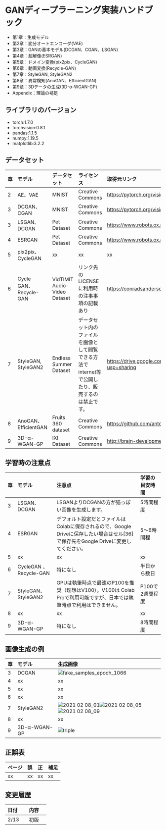 # GANディープラーニング実装ハンドブック

- 第1章：生成モデル    
- 第2章：変分オートエンコーダ(VAE)
- 第3章：GANの基本モデル(DCGAN、CGAN、LSGAN)    
- 第4章：超解像(ESRGAN)    
- 第5章：ドメイン変換(pix2pix、CycleGAN)    
- 第6章：動画変換(Recycle-GAN)
- 第7章：StyleGAN, StyleGAN2
- 第8章：異常検知(AnoGAN、EfficientGAN)
- 第9章：3Dデータの生成(3D-α-WGAN-GP)
- Appendix：理論の補足

## ライブラリのバージョン
- torch:1.7.0
- torchvision:0.8.1
- pandas:1.1.5
- numpy:1.19.5
- matplotlib:3.2.2

## データセット
| 章 | モデル | データセット | ライセンス |取得元リンク|
|:-----------|:------------|:------------|:------------|:------------|
| 2 | AE、VAE | MNIST| Creative Commons  |https://pytorch.org/vision/0.8/datasets.html |
| 3 | DCGAN、CGAN | MNIST| Creative Commons  |https://pytorch.org/vision/0.8/datasets.html |
| 3 | LSGAN、DCGAN | Pet Dataset| Creative Commons  |https://www.robots.ox.ac.uk/~vgg/data/pets/ |
| 4 | ESRGAN | Pet Dataset| Creative Commons  |https://www.robots.ox.ac.uk/~vgg/data/pets/ |
| 5 | pix2pix、CycleGAN | xx| xx  |xx |
| 6 | Cycle GAN、Recycle-GAN | VidTIMIT Audio-Video Dataset| リンク先のLICENSEに利用時の注事事項の記載あり|https://conradsanderson.id.au/vidtimit/ |
| 7 | StyleGAN, StyleGAN2 | Endless Summer Dataset| データセット内のファイルを画像として閲覧できる方法でinternet等で公開したり、販売するのは禁止です。 |https://drive.google.com/file/d/1LM4FtUltzS45PuFyfuSp3I8QdTD8Cu0F/view?usp=sharing |
| 8 | AnoGAN、EfficientGAN | Fruits 360 dataset | Creative Commons  |https://github.com/antonnifo/fruits-360 |
| 9 | 3D-α-WGAN-GP | IXI Dataset| Creative Commons |http://brain-development.org/ixi-dataset/ |


## 学習時の注意点
| 章 | モデル | 注意点 |学習の目安時間 |
|:-----------|:------------|:------------|:------------|
| 3 | LSGAN、DCGAN | LSGANよりDCGANの方が猫っぽい画像を生成します。| 5時間程度|
| 4 | ESRGAN | デフォルト設定だとファイルはColabに保存されるので、Google Driveに保存したい場合はセル[36]で保存先をGoogle Driveに変更してください。| 5～6時間程|
| 5 | xx | xx| xx |
| 6 |CycleGAN 、Recycle-GAN| 特になし| 半日から数日 |
| 7 | StyleGAN、StyleGAN2 | GPUは執筆時点で最速のP100を推奨（理想はV100）。V100は Colab Proで利用可能ですが、日本では執筆時点で利用はできません。| P100で2週間程度|
| 8 | xx | xx| xx |
| 9 | 3D-α-WGAN-GP | 特になし | 8時間程度|


## 画像生成の例
| 章 | モデル | 生成画像 |
|:-----------|:------------|:------------|
| 3 | DCGAN | ![fake_samples_epoch_1066](https://user-images.githubusercontent.com/40778791/107150334-a8a4f980-69a0-11eb-813f-dc57d52d87f0.png) |
| 4 | xx | xx |xx|
| 5 | xx | xx |xx|
| 6 | xx | xx |
| 7 | StyleGAN2 |![2021 02 08_01](https://user-images.githubusercontent.com/21982866/107151130-52d25080-69a4-11eb-83ff-1d6d24c642cc.png)![2021 02 08_05](https://user-images.githubusercontent.com/21982866/107151201-a80e6200-69a4-11eb-9eaa-d2c6d485787d.png)![2021 02 08_09](https://user-images.githubusercontent.com/21982866/107151263-f7549280-69a4-11eb-8d2f-7ccdefaab869.png)|
| 8 | xx | xx |
| 9 | 3D-α-WGAN-GP | ![triple](https://user-images.githubusercontent.com/44970465/107247215-6351fc00-6a74-11eb-8c37-7de5e8457846.png) |


## 正誤表
| ページ | 誤 | 正 | 補足 |
|:-----------|:------------|:------------|:------------|
| xx | xx | xx| xx  |


## 変更履歴
| 日付 | 内容 |
|:-----------|:------------|
|2/13　|初版　|


